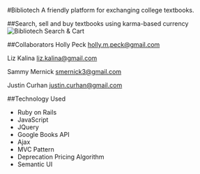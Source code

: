 #Bibliotech
A friendly platform for exchanging college textbooks. 

##Search, sell and buy textbooks using karma-based currency
![Bibliotech Search & Cart](http://g.recordit.co/o5nuIQpkid.gif)

##Collaborators 
Holly Peck 
holly.m.peck@gmail.com

Liz Kalina 
liz.kalina@gmail.com

Sammy Mernick
smernick3@gmail.com

Justin Curhan
justin.curhan@gmail.com

##Technology Used
- Ruby on Rails
- JavaScript
- JQuery 
- Google Books API
- Ajax
- MVC Pattern 
- Deprecation Pricing Algorithm
- Semantic UI
